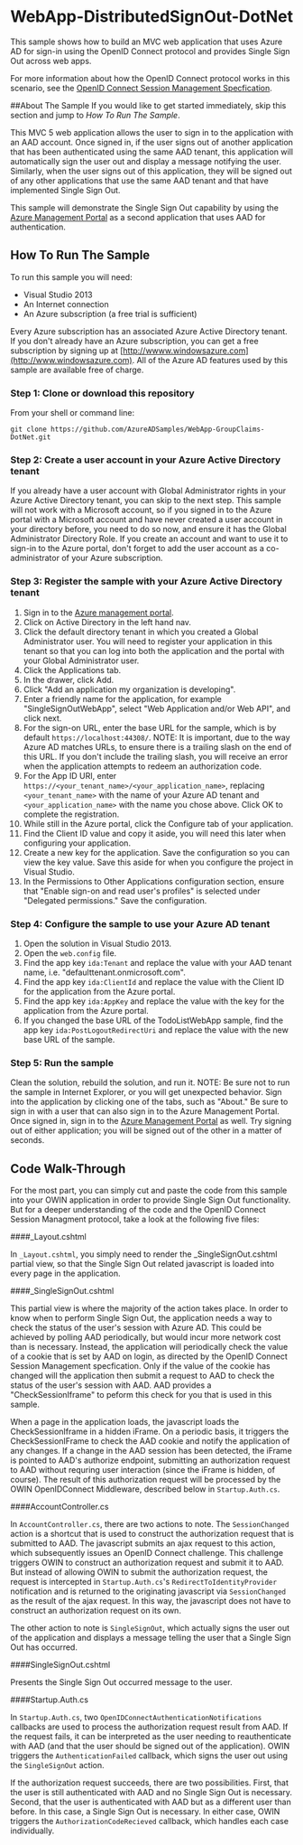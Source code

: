 WebApp-DistributedSignOut-DotNet
================================

This sample shows how to build an MVC web application that uses Azure AD for sign-in using the OpenID Connect protocol and provides Single Sign Out across web apps.

For more information about how the OpenID Connect protocol works in this scenario, see the [OpenID Connect Session Management Specfication](http://openid.net/specs/openid-connect-session-1_0.html).

##About The Sample
If you would like to get started immediately, skip this section and jump to *How To Run The Sample*. 

This MVC 5 web application allows the user to sign in to the application with an AAD account.  Once signed in, if the user signs out of another application that has been authenticated using the same AAD tenant, this application will automatically sign the user out and display a message notifying the user.  Similarly, when the user signs out of this application, they will be signed out of any other applications that use the same AAD tenant and that have implemented Single Sign Out.

This sample will demonstrate the Single Sign Out capability by using the [Azure Management Portal](https://manage.windowsazure.com) as a second application that uses AAD for authentication.

## How To Run The Sample

To run this sample you will need:
- Visual Studio 2013
- An Internet connection
- An Azure subscription (a free trial is sufficient)

Every Azure subscription has an associated Azure Active Directory tenant.  If you don't already have an Azure subscription, you can get a free subscription by signing up at [http://wwww.windowsazure.com](http://www.windowsazure.com).  All of the Azure AD features used by this sample are available free of charge.

### Step 1:  Clone or download this repository

From your shell or command line:

`git clone https://github.com/AzureADSamples/WebApp-GroupClaims-DotNet.git`

### Step 2:  Create a user account in your Azure Active Directory tenant

If you already have a user account with Global Administrator rights in your Azure Active Directory tenant, you can skip to the next step.  This sample will not work with a Microsoft account, so if you signed in to the Azure portal with a Microsoft account and have never created a user account in your directory before, you need to do so now, and ensure it has the Global Administrator Directory Role.  If you create an account and want to use it to sign-in to the Azure portal, don't forget to add the user account as a co-administrator of your Azure subscription.

### Step 3:  Register the sample with your Azure Active Directory tenant

1. Sign in to the [Azure management portal](https://manage.windowsazure.com).
2. Click on Active Directory in the left hand nav.
3. Click the default directory tenant in which you created a Global Administrator user.  You will need to register your application in this tenant so that you can log into both the application and the portal with your Global Administrator user.
4. Click the Applications tab.
5. In the drawer, click Add.
6. Click "Add an application my organization is developing".
7. Enter a friendly name for the application, for example "SingleSignOutWebApp", select "Web Application and/or Web API", and click next.
8. For the sign-on URL, enter the base URL for the sample, which is by default `https://localhost:44308/`.  NOTE:  It is important, due to the way Azure AD matches URLs, to ensure there is a trailing slash on the end of this URL.  If you don't include the trailing slash, you will receive an error when the application attempts to redeem an authorization code.
9. For the App ID URI, enter `https://<your_tenant_name>/<your_application_name>`, replacing `<your_tenant_name>` with the name of your Azure AD tenant and `<your_application_name>` with the name you chose above.  Click OK to complete the registration.
10. While still in the Azure portal, click the Configure tab of your application.
11. Find the Client ID value and copy it aside, you will need this later when configuring your application.
12. Create a new key for the application.  Save the configuration so you can view the key value.  Save this aside for when you configure the project in Visual Studio.
13. In the Permissions to Other Applications configuration section, ensure that "Enable sign-on and read user's profiles" is selected under "Delegated permissions."  Save the configuration.

### Step 4:  Configure the sample to use your Azure AD tenant

1. Open the solution in Visual Studio 2013.
2. Open the `web.config` file.
3. Find the app key `ida:Tenant` and replace the value with your AAD tenant name, i.e. "defaulttenant.onmicrosoft.com".
4. Find the app key `ida:ClientId` and replace the value with the Client ID for the application from the Azure portal.
5. Find the app key `ida:AppKey` and replace the value with the key for the application from the Azure portal.
6. If you changed the base URL of the TodoListWebApp sample, find the app key `ida:PostLogoutRedirectUri` and replace the value with the new base URL of the sample.

### Step 5:  Run the sample

Clean the solution, rebuild the solution, and run it.  NOTE: Be sure not to run the sample in Internet Explorer, or you will get unexpected behavior.  Sign into the application by clicking one of the tabs, such as "About."  Be sure to sign in with a user that can also sign in to the Azure Management Portal.  Once signed in, sign in to the [Azure Management Portal](https://manage.windowsazure.com) as well.  Try signing out of either application; you will be signed out of the other in a matter of seconds.


## Code Walk-Through

For the most part, you can simply cut and paste the code from this sample into your OWIN application in order to provide Single Sign Out functionality.  But for a deeper understanding of the code and the OpenID Connect Session Managment protocol, take a look at the following five files:

####_Layout.cshtml

In `_Layout.cshtml`, you simply need to render the _SingleSignOut.cshtml partial view, so that the Single Sign Out related javascript is loaded into every page in the application.

####_SingleSignOut.cshtml

This partial view is where the majority of the action takes place.  In order to know when to perform Single Sign Out, the application needs a way to check the status of the user's session with Azure AD.  This could be achieved by polling AAD periodically, but would incur more network cost than is necessary.  Instead, the application will periodically check the value of a cookie that is set by AAD on login, as directed by the OpenID Connect Session Management specfication.  Only if the value of the cookie has changed will the application then submit a request to AAD to check the status of the user's session with AAD.  AAD provides a "CheckSessionIframe" to peform this check for you that is used in this sample.

When a page in the application loads, the javascript loads the CheckSessionIframe in a hidden iFrame.  On a periodic basis, it triggers the CheckSessionIFrame to check the AAD cookie and notify the application of any changes.  If a change in the AAD session has been detected, the iFrame is pointed to AAD's authorize endpoint, submitting an authorization request to AAD without requring user interaction (since the iFrame is hidden, of course). The result of this authorization request will be processed by the OWIN OpenIDConnect Middleware, described below in `Startup.Auth.cs`.

####AccountController.cs

In `AccountController.cs`, there are two actions to note.  The `SessionChanged` action is a shortcut that is used to construct the authorization request that is submitted to AAD.  The javascript submits an ajax request to this action, which subsequently issues an OpenID Connect challenge.  This challenge triggers OWIN to construct an authorization request and submit it to AAD.  But instead of allowing OWIN to submit the authorization request, the request is intercepted in `Startup.Auth.cs`'s `RedirectToIdentityProvider` notification and is returned to the originating javascript via `SessionChanged` as the result of the ajax request.  In this way, the javascript does not have to construct an authorization request on its own.

The other action to note is `SingleSignOut`, which actually signs the user out of the application and displays a message telling the user that a Single Sign Out has occurred.

####SingleSignOut.cshtml

Presents the Single Sign Out occurred message to the user.

####Startup.Auth.cs

In `Startup.Auth.cs`, two `OpenIDConnectAuthenticationNotifications` callbacks are used to process the authorization request result from AAD.  If the request fails, it can be interpreted as the user needing to reauthenticate with AAD (and that the user should be signed out of the application).  OWIN triggers the `AuthenticationFailed` callback, which signs the user out using the `SingleSignOut` action.

If the authorization request succeeds, there are two possibilities.  First, that the user is still authenticated with AAD and no Single Sign Out is necessary.  Second, that the user is authenticated with AAD but as a different user than before.  In this case, a Single Sign Out is necessary.  In either case, OWIN triggers the `AuthorizationCodeRecieved` callback, which handles each case individually.
